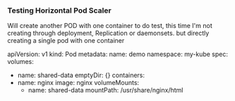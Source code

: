 ### Testing Horizontal Pod Scaler

Will create another POD with one container to do test, this time I'm not creating through deployment, Replication or daemonsets. but directly creating a single pod with one container

apiVersion: v1
kind: Pod
metadata:
  name: demo
  namespace: my-kube
spec:
  volumes:
  - name: shared-data
    emptyDir: {}
  containers:
  - name: nginx
    image: nginx
    volumeMounts:
    - name: shared-data
      mountPath: /usr/share/nginx/html



